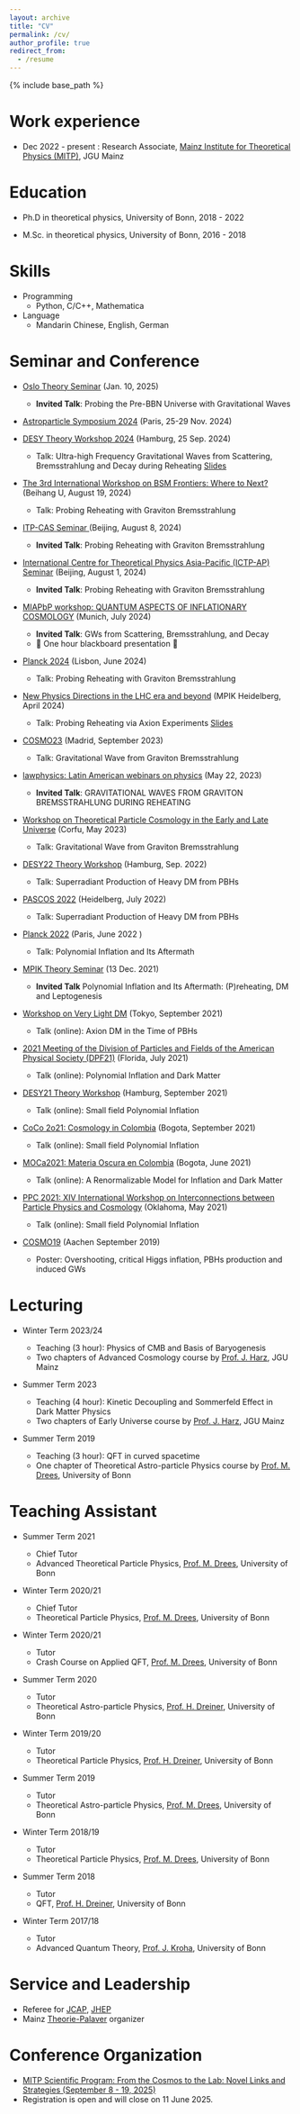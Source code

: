 ```yaml
---
layout: archive
title: "CV"
permalink: /cv/
author_profile: true
redirect_from:
  - /resume
---
```


{% include base_path %}



Work experience
======
* Dec 2022 - present : Research Associate, [Mainz Institute for Theoretical Physics (MITP)](https://www.mitp.uni-mainz.de/), JGU Mainz 
  <!-- * Duties includes: Updates and improvements to template -->
  <!-- * Supervisor: The Users -->

  <!-- * Nov 2018 - Oct 2022: Research Assistant, [Bethe Center for Theoretical Physics (BCTP)](https://www.bctp.uni-bonn.de/), Bonn University  -->
  <!-- * Duties included: Merging pull requests  -->
  <!-- * Supervisor: Professor Hub -->
  
 <!-- * Nov 2017 - 2018 Oct: Teaching  Assistant, [Physikalisches Institut](https://www.pi.uni-bonn.de/de), Bonn University -->


  <!-- * Summer 2015: Research Assistant -->
  <!-- * Github University -->
  <!-- * Duties included: Tagging issues -->
  <!-- * Supervisor: Professor Git -->
  
Education
======
* Ph.D in theoretical physics, University of Bonn, 2018 - 2022
    <!-- * Thesis: Polynomial Inflation and Its Aftermath [PDF](https://bonndoc.ulb.uni-bonn.de/xmlui/handle/20.500.11811/10407) -->
      
* M.Sc. in theoretical physics, University of Bonn, 2016 - 2018
     <!--  * Thesis: Higgs Inflation In the Early Universe -->
      
<!-- * B.S. in physics, China Three Gorges University, 2012 -2016 -->

Skills
======
* Programming
  * Python, C/C++, Mathematica
* Language
  * Mandarin Chinese, English, German

Seminar and Conference
======
* [Oslo Theory Seminar](https://www.mn.uio.no/fysikk/english/research/groups/theory/theory-seminars/2025_Yong.html) (Jan. 10, 2025)
    * **Invited Talk**: Probing the Pre-BBN Universe with Gravitational Waves  
* [Astroparticle Symposium 2024](https://indico.ijclab.in2p3.fr/event/10663/timetable/#20241111) (Paris, 25-29 Nov. 2024)
      
* [DESY Theory Workshop 2024](https://indico.desy.de/event/43923/overview) (Hamburg, 25 Sep. 2024)
    * Talk: Ultra-high Frequency Gravitational Waves from Scattering, Bremsstrahlung and Decay during Reheating  [Slides](https://indico.desy.de/event/43923/contributions/173179/attachments/92699/125591/DESY_XU.pdf)
* [The 3rd International Workshop on BSM Frontiers: Where to Next?](https://indico-tdli.sjtu.edu.cn/event/2379/) (Beihang U,  August 19, 2024)
   * Talk: Probing Reheating with Graviton Bremsstrahlung
* [ITP-CAS Seminar ](https://itp.cas.cn/kxyj/xshd/xsbg/202408/t20240801_7238908.html) (Beijing, August 8, 2024)
    * **Invited Talk**: Probing Reheating with Graviton Bremsstrahlung
* [International Centre for Theoretical Physics Asia-Pacific (ICTP-AP)  Seminar](https://ictp-ap.org/event/165) (Beijing, August 1, 2024)
    * **Invited Talk**: Probing Reheating with Graviton Bremsstrahlung
* [MIAPbP workshop: QUANTUM ASPECTS OF INFLATIONARY COSMOLOGY](https://www.munich-iapbp.de/cosmology-quantum-aspects) (Munich,  July 2024)
    * **Invited Talk**: GWs from Scattering, Bremsstrahlung, and Decay
    * 🌟 One hour blackboard presentation 🌟  

* [Planck 2024](https://indico.cern.ch/event/1323379/) (Lisbon,  June 2024)
   * Talk: Probing Reheating with Graviton Bremsstrahlung

* [New Physics Directions in the LHC era and beyond](https://indico.cern.ch/event/1339497/overview) (MPIK Heidelberg,  April 2024)
   * Talk: Probing Reheating via Axion Experiments  [Slides](https://indico.cern.ch/event/1339497/contributions/5801419/attachments/2844415/4972963/XU_MPIK.pdf)
     
* [COSMO23](https://workshops.ift.uam-csic.es/COSMO23)  (Madrid, September 2023)
    * Talk:  Gravitational Wave from Graviton Bremsstrahlung
       
* [lawphysics: Latin American webinars on physics](https://lawphysics.wordpress.com/2023/05/22/w145-yong-xu-gravitational-waves-from-graviton-bremsstrahlung-during-reheating/) (May 22, 2023)
    * **Invited Talk**:  GRAVITATIONAL WAVES FROM GRAVITON BREMSSTRAHLUNG DURING REHEATING
      
      
* [Workshop on Theoretical Particle Cosmology in the Early and Late Universe](https://www.physics.ntua.gr/corfu2023/hu.html) (Corfu, May 2023)
    * Talk:  Gravitational Wave from Graviton Bremsstrahlung
      
* [DESY22 Theory Workshop](https://indico.desy.de/event/34520/contributions/128691/) (Hamburg,  Sep. 2022)
   * Talk: Superradiant Production of Heavy DM from PBHs
           
* [PASCOS 2022](https://indico.cern.ch/event/1149557/contributions/4917548/) (Heidelberg, July 2022)
    * Talk: Superradiant Production of Heavy DM from PBHs
      
* [Planck 2022](https://indico.in2p3.fr/event/24773/contributions/110792/) (Paris, June 2022 )
    * Talk: Polynomial Inflation and Its Aftermath
      
* [MPIK Theory Seminar](https://www.mpi-hd.mpg.de/lin/seminar_theory/talks/Talk_Xu_131221.pdf) (13 Dec. 2021)
    * **Invited Talk** Polynomial Inflation and Its Aftermath: (P)reheating, DM and Leptogenesis
      
* [Workshop on Very Light DM](https://indico.ipmu.jp/event/392/) (Tokyo, September 2021)
  * Talk (online): Axion DM in the Time of PBHs
    
* [2021 Meeting of the Division of Particles and Fields of the American Physical Society (DPF21)](https://indico.cern.ch/event/1034469/) (Florida, July 2021)
  * Talk (online): Polynomial Inflation and Dark Matter
    
* [DESY21 Theory Workshop](https://indico.desy.de/event/26540/overview) (Hamburg, September 2021)
   * Talk (online): Small field Polynomial Inflation
     
* [CoCo 2o21: Cosmology in Colombia](https://indico.cern.ch/event/1040803/) (Bogota,  September 2021)
   * Talk (online): Small field Polynomial Inflation
     
* [MOCa2021: Materia Oscura en Colombia](https://indico.cern.ch/event/1004867/) (Bogota, June 2021)
   * Talk (online): A Renormalizable Model for Inflation and Dark Matter
     
* [PPC 2021: XIV International Workshop on Interconnections between Particle Physics and Cosmology](https://indico.cern.ch/event/822029/) (Oklahoma,  May 2021)
   * Talk (online): Small field Polynomial Inflation
  
* [COSMO19](https://indico.cern.ch/event/782784/)  (Aachen September 2019)
   * Poster: Overshooting, critical Higgs inflation, PBHs production and induced GWs
  


<!-- Publications
======
  <ul>{% for post in site.publications reversed %}
    {% include archive-single-cv.html %}
  {% endfor %}</ul>
-->

<!-- Talks
======
  <ul>{% for post in site.talks reversed %}
    {% include archive-single-talk-cv.html  %}
  {% endfor %}</ul>
-->

<!-- Teaching
======
  <ul>{% for post in site.teaching reversed %}
    {% include archive-single-cv.html %}
  {% endfor %}</ul> 
-->
  

Lecturing
======
* Winter Term 2023/24
  * Teaching (3 hour): Physics of CMB and Basis of Baryogenesis
  * Two chapters of Advanced Cosmology course by [Prof. J. Harz](https://www.thep.physik.uni-mainz.de/group-of-julia-harz-2/), JGU Mainz

* Summer Term 2023
    * Teaching (4 hour): Kinetic Decoupling  and Sommerfeld Effect in Dark Matter Physics
    * Two chapters of Early Universe course by [Prof. J. Harz](https://www.thep.physik.uni-mainz.de/group-of-julia-harz-2/), JGU Mainz
 
* Summer Term 2019
  * Teaching (3 hour): QFT in curved spacetime
  * One chapter of Theoretical Astro-particle Physics course by [Prof. M. Drees](http://www.th.physik.uni-bonn.de/Groups/drees/), University of Bonn

      
Teaching Assistant
======
* Summer Term 2021
    * Chief Tutor
    * Advanced Theoretical Particle Physics, [Prof. M. Drees](http://www.th.physik.uni-bonn.de/Groups/drees/), University of Bonn

* Winter Term 2020/21
    * Chief Tutor
    * Theoretical Particle Physics, [Prof. M. Drees](http://www.th.physik.uni-bonn.de/Groups/drees/), University of Bonn

* Winter Term 2020/21
    * Tutor
    * Crash Course on  Applied QFT, [Prof. M. Drees](http://www.th.physik.uni-bonn.de/Groups/drees/), University of Bonn

* Summer Term 2020
    * Tutor
    * Theoretical Astro-particle Physics,  [Prof. H. Dreiner](http://www.th.physik.uni-bonn.de/th/People/dreiner/), University of Bonn

* Winter Term 2019/20
    * Tutor
    * Theoretical Particle Physics, [Prof. H. Dreiner](http://www.th.physik.uni-bonn.de/th/People/dreiner/), University of Bonn

* Summer Term 2019
  * Tutor
  * Theoretical Astro-particle Physics, [Prof. M. Drees](http://www.th.physik.uni-bonn.de/Groups/drees/), University of Bonn

* Winter Term 2018/19
  * Tutor
  * Theoretical Particle Physics, [Prof. M. Drees](http://www.th.physik.uni-bonn.de/Groups/drees/), University of Bonn

* Summer Term 2018
  * Tutor  
  * QFT,  [Prof. H. Dreiner](http://www.th.physik.uni-bonn.de/th/People/dreiner/), University of Bonn

* Winter Term 2017/18
  * Tutor
  * Advanced Quantum Theory,   [Prof. J. Kroha](https://www.pi.uni-bonn.de/kroha/en), University of Bonn
 
Service and Leadership
======
* Referee for [JCAP](https://iopscience.iop.org/journal/1475-7516), [JHEP](https://link.springer.com/journal/13130)
* Mainz [Theorie-Palaver](https://www.thep.physik.uni-mainz.de/theorie-palaver/) organizer


Conference Organization
======
* [MITP Scientific Program: From the Cosmos to the Lab: Novel Links and Strategies (September 8 - 19, 2025)](https://indico.mitp.uni-mainz.de/event/411/)
* Registration is open and will close on 11 June 2025.



